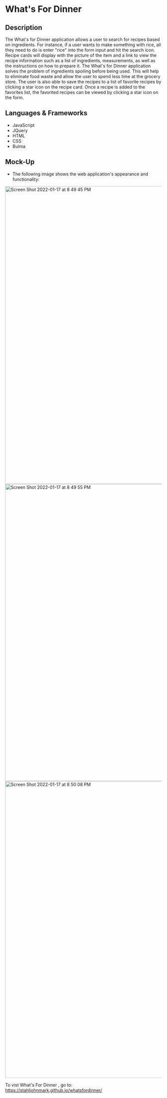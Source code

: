 # What's For Dinner

## Description
The What's for Dinner application allows a user to search for recipes based on ingredients.  For instance, if a user wants to make something with rice, all they need to do is enter "rice" into the form input and hit the search icon.  Recipe cards will display with the picture of the item and a link to view the recipe information such as a list of ingredients, measurements, as well as the instructions on how to prepare it.  The What's for Dinner application solves the problem of ingredients spoiling before being used.  This will help to eliminate food waste and allow the user to spend less time at the grocery store.  The user is also able to save the recipes to a list of favorite recipes by clicking a star icon on the recipe card.  Once a recipe is added to the favorites list, the favorited recipes can be viewed by clicking a star icon on the form.

## Languages & Frameworks
* JavaScript
* JQuery
* HTML
* CSS
* Bulma

## Mock-Up
* The following image shows the web application's appearance and functionality:
<img width="958" alt="Screen Shot 2022-01-17 at 8 49 45 PM" src="https://user-images.githubusercontent.com/94582549/149872896-adaf825c-01db-4587-88a4-5c133e94ecb6.png">

<img width="956" alt="Screen Shot 2022-01-17 at 8 49 55 PM" src="https://user-images.githubusercontent.com/94582549/149872927-2371af82-8da2-442f-87d2-d4fcb08f3fc1.png">

<img width="955" alt="Screen Shot 2022-01-17 at 8 50 08 PM" src="https://user-images.githubusercontent.com/94582549/149872955-bf610216-bd7c-4c95-86d9-97269ba9531c.png">



To vist What's For Dinner , go to:
https://stahljohnmark.github.io/whatsfordinner/

